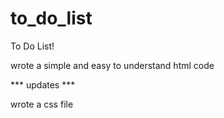 # to_do_list

To Do List!

wrote a simple and easy to understand html code

*** updates ***

wrote a css file 


